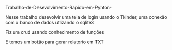 Trabalho-de-Desevolvimento-Rapido-em-Pyhton-

Nesse trabalho desevolvir uma tela de login usando o Tkinder, uma conexão com o banco de dados utlizando o sqlite3

Fiz um crud usando conhecimento de funções

E temos um botão para gerar relatorio em TXT
